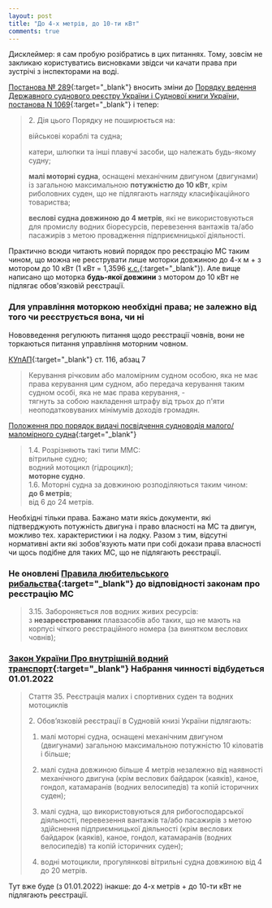 ```yaml
---
layout: post
title: "До 4-х метрів, до 10-ти кВт"
comments: true
---
```


Дисклеймер: я сам пробую розібратись в цих питаннях. Тому, зовсім не закликаю користуватись висновками звідси чи качати права при зустрічі з інспекторами на воді.

[Постанова № 289](https://zakon.rada.gov.ua/laws/show/289-2020-%D0%BF){:target="_blank"}
вносить зміни до
[Порядку ведення Державного суднового реєстру України і Суднової книги України, постанова N 1069](https://zakon.rada.gov.ua/laws/show/1069-97-%D0%BF){:target="_blank"}
і тепер:
> 2\. Дія цього Порядку не поширюється на:
>
> військові кораблі та судна;
>
> катери, шлюпки та інші плавучі засоби, що належать будь-якому судну;
>
> __малі моторні судна__, оснащені механічним двигуном (двигунами)
> із загальною максимальною __потужністю до 10 кВт__, крім риболовних
> суден, що не підлягають нагляду класифікаційного товариства;
>
> __веслові судна довжиною до 4 метрів__, які не використовуються
> для промислу водних біоресурсів, перевезення вантажів та/або
> пасажирів з метою провадження підприємницької діяльності.

Практично всюди читають новий порядок про реєстрацію МС таким чином, що можна не реєструвати лише моторки довжиною до 4-х м + з мотором до 10 кВт (1 кВт = 1,3596 [к.с.](https://uk.wikipedia.org/wiki/%D0%9A%D1%96%D0%BD%D1%81%D1%8C%D0%BA%D0%B0_%D1%81%D0%B8%D0%BB%D0%B0){:target="_blank"}). Але вище написано що моторка __будь-якої довжини__ з мотором до 10 кВт не підлягає обов'язковій реєстрації.

### Для управління моторкою необхідні права; не залежно від того чи реєструється вона, чи ні

Нововведення регулюють питання щодо реєстрації човнів, вони не торкаються питання управління моторним човном.

[КУпАП](https://zakon.rada.gov.ua/laws/show/80731-10){:target="_blank"} ст. 116, абзац 7
> Керування річковим або маломірним судном особою, яка не має права керування цим судном, або передача керування таким судном особі, яка не має права керування, -  
> тягнуть за собою накладення штрафу від трьох до п'яти неоподатковуваних мінімумів доходів громадян.

[Положення про порядок видачі посвідчення судноводія малого/маломірного судна](https://zakon.rada.gov.ua/laws/show/z0831-13){:target="_blank"}
> 1.4. Розрізняють такі типи ММС:  
> вітрильне судно;  
> водний мотоцикл (гідроцикл);  
> __моторне судно__.  
> 1.6. Моторні судна за довжиною розподіляються таким чином:  
> __до 6 метрів__;  
> від 6 до 24 метрів.

Необхідні тільки права. Бажано мати якісь документи, які підтверджують потужність двигуна і право власності на МС та двигун, можливо тех. характеристики і на лодку. Разом з тим, відсутні нормативні акти які зобов'язують мати при собі докази права власності чи щось подібне для таких МС, що не підлягають реєстрації.

### Не оновлені [Правила любительського рибальства](https://zakon.rada.gov.ua/laws/show/z0269-99){:target="_blank"} до відповідності законам про реєстрацію МС

> 3.15. Забороняється лов водних живих ресурсів:  
> з __незареєстрованих__ плавзасобів або таких, що не мають на корпусі чіткого реєстраційного номера (за винятком веслових човнів);

### [Закон України Про внутрішній водний транспорт](https://zakon.rada.gov.ua/laws/show/1054-20){:target="_blank"} Набрання чинності відбудеться 01.01.2022
> Стаття 35. Реєстрація малих і спортивних суден та водних мотоциклів
>
> 2\. Обов’язковій реєстрації в Судновій книзі України підлягають:
>
> 1) малі моторні судна, оснащені механічним двигуном (двигунами) загальною максимальною потужністю 10 кіловатів і більше;
>
> 2) малі судна довжиною більше 4 метрів незалежно від наявності механічного двигуна (крім веслових байдарок (каяків), каное, гондол, катамаранів (водних велосипедів) та копій історичних суден);
>
> 3) малі судна, що використовуються для рибогосподарської діяльності, перевезення вантажів та/або пасажирів з метою здійснення підприємницької діяльності (крім веслових байдарок (каяків), каное, гондол, катамаранів (водних велосипедів) та копій історичних суден);
>
> 4) водні мотоцикли, прогулянкові вітрильні судна довжиною від 4 до 20 метрів.

Тут вже буде (з 01.01.2022) інакше: до 4-х метрів + до 10-ти кВт не підлягають реєстрації.
